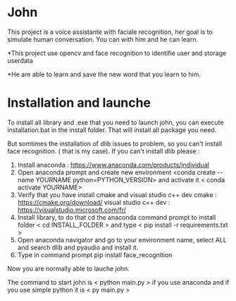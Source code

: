 # John
This project is a voice assistante with faciale recognition, her goal is to simulate human conversation. You can with him and he can learn.

*This project use opencv and face recognition to identifie user and storage userdata

*He are able to learn and save the new word that you learn to him.

# Installation and launche

To install all library and .exe that you need to launch john, you can execute installation.bat in the install folder. That will install all package you need.

But somtimes the installation of dlib issues to problem, so you can't install face recognition. ( that is my case). If you can't install dlib please :

1) Install anaconda : https://www.anaconda.com/products/individual
2) Open anaconda prompt and create new environment <conda create --name YOURNAME python=PYTHON_VERSION> and activate it < conda activate YOURNAME>
3) Verify that you have install cmake and visual studio c++ dev
  cmake : https://cmake.org/download/
  visual studio c++ dev : https://visualstudio.microsoft.com/fr/
4) Install library, to do that cd the anaconda command prompt to install folder < cd INSTALL_FOLDER > and type < pip install -r requirements.txt > 
5) Open anaconda navigator and go to your environment name, select ALL and search dlib and pyaudio and install it.
6) Type in command prompt pip install face_recognition
  
Now you are normally able to lauche john.
  
The command to start john is < python main.py > if you use anaconda and if you use simple python it is < py main.py >
